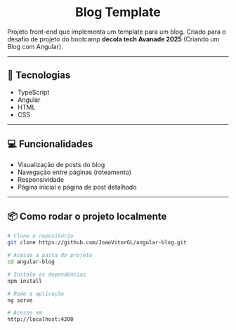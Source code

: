 <h1 align="center">
  Blog Template
</h1>

Projeto front-end que implementa um template para um blog. Criado para o desafio de projeto do bootcamp **decola tech Avanade 2025** (Criando um Blog com Angular).

---

## 🚀 Tecnologias

- TypeScript
- Angular
- HTML
- CSS

---

## 💻 Funcionalidades

- Visualização de posts do blog
- Navegação entre páginas (roteamento)
- Responsividade
- Página inicial e página de post detalhado

---

## 📦 Como rodar o projeto localmente

```bash
# Clone o repositório
git clone https://github.com/JoaoVitorGL/angular-blog.git

# Acesse a pasta do projeto
cd angular-blog

# Instale as dependências
npm install

# Rode a aplicação
ng serve

# Acesse em
http://localhost:4200
